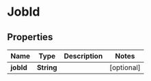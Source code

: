 

# JobId


## Properties

| Name | Type | Description | Notes |
|------------ | ------------- | ------------- | -------------|
|**jobId** | **String** |  |  [optional] |



